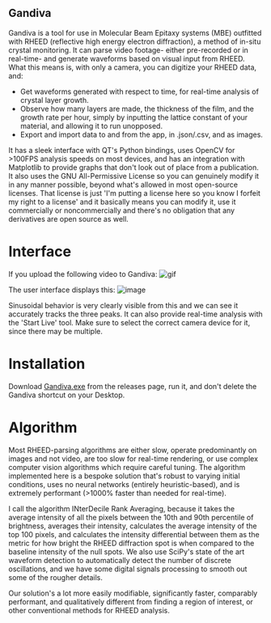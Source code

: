 ## Gandiva

Gandiva is a tool for use in Molecular Beam Epitaxy systems (MBE) outfitted with RHEED (reflective high energy electron diffraction), a method of in-situ crystal monitoring. It can parse video footage- either pre-recorded or in real-time- and generate waveforms based on visual input from RHEED. What this means is, with only a camera, you can digitize your RHEED data, and:

- Get waveforms generated with respect to time, for real-time analysis of crystal layer growth.
- Observe how many layers are made, the thickness of the film, and the growth rate per hour, simply by inputting the lattice constant of your material, and allowing it to run unopposed.
- Export and import data to and from the app, in .json/.csv, and as images.

It has a sleek interface with QT's Python bindings, uses OpenCV for >100FPS analysis speeds on most devices, and has an integration with Matplotlib to provide graphs that don't look out of place from a publication. It also uses the GNU All-Permissive License so you can genuinely modify it in any manner possible, beyond what's allowed in most open-source licenses. That license is just 'I'm putting a license here so you know I forfeit my right to a license' and it basically means you can modify it, use it commercially or noncommercially and there's no obligation that any derivatives are open source as well.

# Interface

If you upload the following video to Gandiva:
![gif](https://github.com/user-attachments/assets/e0a8ad34-410c-4c5a-8964-71d7224bcf7f)

The user interface displays this:
![image](https://github.com/user-attachments/assets/007f6fb4-4b3b-454d-9b32-d7f940f57f6c)

Sinusoidal behavior is very clearly visible from this and we can see it accurately tracks the three peaks. It can also provide real-time analysis with the 'Start Live' tool. Make sure to select the correct camera device for it, since there may be multiple.

# Installation

Download [Gandiva.exe](https://github.com/rolypolytoy/gandiva/releases/tag/v1.0.0) from the releases page, run it, and don't delete the Gandiva shortcut on your Desktop. 

# Algorithm

Most RHEED-parsing algorithms are either slow, operate predominantly on images and not video, are too slow for real-time rendering, or use complex computer vision algorithms which require careful tuning. The algorithm implemented here is a bespoke solution that's robust to varying initial conditions, uses no neural networks (entirely heuristic-based), and is extremely performant (>1000% faster than needed for real-time). 

I call the algorithm INterDecile Rank Averaging, because it takes the average intensity of all the pixels between the 10th and 90th percentile of brightness, averages their intensity, calculates the average intensity of the top 100 pixels, and calculates the intensity differential between them as the metric for how bright the RHEED diffraction spot is when compared to the baseline intensity of the null spots. We also use SciPy's state of the art waveform detection to automatically detect the number of discrete oscillations, and we have some digital signals processing to smooth out some of the rougher details. 

Our solution's a lot more easily modifiable, significantly faster, comparably performant, and qualitatively different from finding a region of interest, or other conventional methods for RHEED analysis.